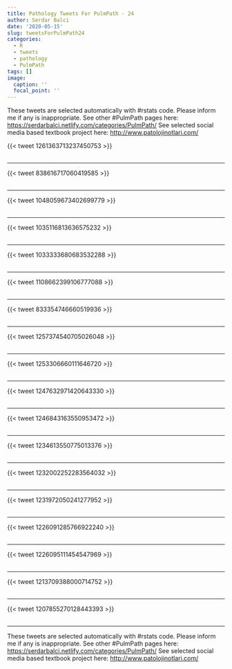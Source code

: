 ```yaml
---
title: Pathology Tweets For PulmPath - 24
author: Serdar Balci
date: '2020-05-15'
slug: tweetsForPulmPath24
categories:
  - R
  - tweets
  - pathology
  - PulmPath
tags: []
image:
  caption: ''
  focal_point: ''
---
```



These tweets are selected automatically with #rstats code. Please inform me if any is inappropriate.
See other #PulmPath pages here: https://serdarbalci.netlify.com/categories/PulmPath/ 
See selected social media based textbook project here: http://www.patolojinotlari.com/

{{< tweet 1261363713237450753 >}}
<br>
<br>
<hr>
{{< tweet 838616717060419585 >}}
<br>
<br>
<hr>
{{< tweet 1048059673402699779 >}}
<br>
<br>
<hr>
{{< tweet 1035116813636575232 >}}
<br>
<br>
<hr>
{{< tweet 1033333680683532288 >}}
<br>
<br>
<hr>
{{< tweet 1108662399106777088 >}}
<br>
<br>
<hr>
{{< tweet 833354746660519936 >}}
<br>
<br>
<hr>
{{< tweet 1257374540705026048 >}}
<br>
<br>
<hr>
{{< tweet 1253306660111646720 >}}
<br>
<br>
<hr>
{{< tweet 1247632971420643330 >}}
<br>
<br>
<hr>
{{< tweet 1246843163550953472 >}}
<br>
<br>
<hr>
{{< tweet 1234613550775013376 >}}
<br>
<br>
<hr>
{{< tweet 1232002252283564032 >}}
<br>
<br>
<hr>
{{< tweet 1231972050241277952 >}}
<br>
<br>
<hr>
{{< tweet 1226091285766922240 >}}
<br>
<br>
<hr>
{{< tweet 1226095111454547969 >}}
<br>
<br>
<hr>
{{< tweet 1213709388000714752 >}}
<br>
<br>
<hr>
{{< tweet 1207855270128443393 >}}
<br>
<br>
<hr>


These tweets are selected automatically with #rstats code. Please inform me if any is inappropriate.
See other #PulmPath pages here: https://serdarbalci.netlify.com/categories/PulmPath/ 
See selected social media based textbook project here: http://www.patolojinotlari.com/
